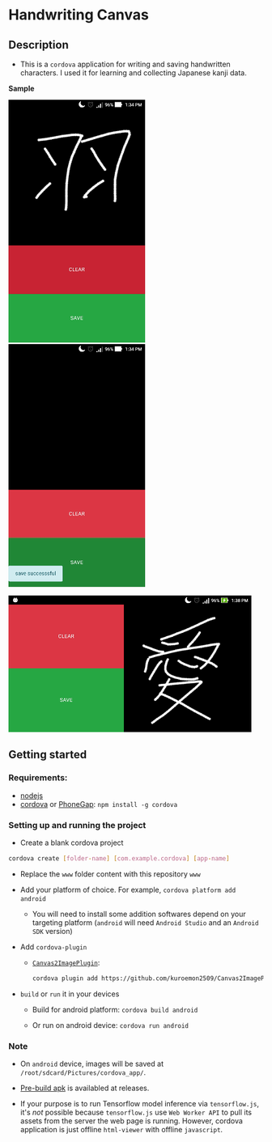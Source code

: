 # Handwriting Canvas

## Description

- This is a `cordova` application for writing and saving handwritten characters. I used it for learning and collecting Japanese kanji data.

**Sample**

![](img/_vertical_sample.png)
![](img/_save_dialog.png)

![](img/_horizontal_sample.png)

## Getting started

### Requirements:

- [nodejs](https://nodejs.org)
- [cordova](https://cordova.apache.org/) or [PhoneGap](https://phonegap.com/): `npm install -g cordova`

### Setting up and running the project

- Create a blank cordova project

```bash
cordova create [folder-name] [com.example.cordova] [app-name]
```

- Replace the `www` folder content with this repository `www`

- Add your platform of choice. For example, `cordova platform add android`

    - You will need to install some addition softwares depend on your targeting platform (`android` will need `Android Studio` and an `Android SDK` version)

- Add `cordova-plugin`

    - [`Canvas2ImagePlugin`](https://github.com/kuroemon2509/Canvas2ImagePlugin):

        ```bash
        cordova plugin add https://github.com/kuroemon2509/Canvas2ImagePlugin.git
        ```

- `build` or `run` it in your devices

    - Build for android platform: `cordova build android`

    - Or run on android device: `cordova run android`

### Note

- On `android` device, images will be saved at `/root/sdcard/Pictures/cordova_app/`.

- [Pre-build apk](https://github.com/kuroemon2509/handwriting_canvas/releases) is availabled at releases.

- If your purpose is to run Tensorflow model inference via `tensorflow.js`, it's *not* possible because `tensorflow.js` use `Web Worker API` to pull its assets from the server the web page is running. However, cordova application is just offline `html-viewer` with offline `javascript`.